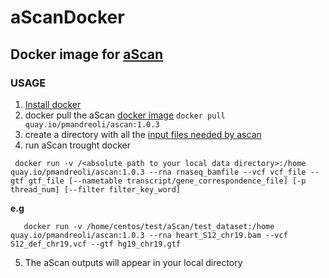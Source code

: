 # aScanDocker
## Docker image for [aScan](https://github.com/Federico77z/aScan) 

### USAGE

1. [Install docker](https://docs.docker.com/get-docker/)
2. docker pull the aScan [docker image](https://quay.io/repository/pmandreoli/ascan) ``docker pull quay.io/pmandreoli/ascan:1.0.3`` 
3. create a directory with all the [input files needed by ascan](https://github.com/Federico77z/aScan#21-synopsis) 
4. run aScan trought docker
 ```
  docker run -v /<absolute path to your local data directory>:/home quay.io/pmandreoli/ascan:1.0.3 --rna rnaseq_bamfile --vcf vcf_file --gtf gtf_file [--nametable transcript/gene_correspondence_file] [-p thread_num] [--filter filter_key_word]
 ```

   **e.g**
```
   docker run -v /home/centos/test/aScan/test_dataset:/home quay.io/pmandreoli/ascan:1.0.3 --rna heart_S12_chr19.bam --vcf S12_def_chr19.vcf --gtf hg19_chr19.gtf
```
5. The aScan outputs will appear in your local directory
